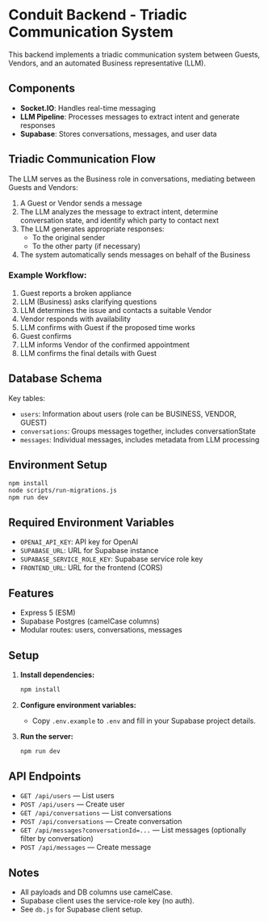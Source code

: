 # Conduit Backend - Triadic Communication System

This backend implements a triadic communication system between Guests, Vendors, and an automated Business representative (LLM).

## Components

- **Socket.IO**: Handles real-time messaging
- **LLM Pipeline**: Processes messages to extract intent and generate responses
- **Supabase**: Stores conversations, messages, and user data

## Triadic Communication Flow

The LLM serves as the Business role in conversations, mediating between Guests and Vendors:

1. A Guest or Vendor sends a message
2. The LLM analyzes the message to extract intent, determine conversation state, and identify which party to contact next
3. The LLM generates appropriate responses:
   - To the original sender
   - To the other party (if necessary)
4. The system automatically sends messages on behalf of the Business

### Example Workflow:

1. Guest reports a broken appliance
2. LLM (Business) asks clarifying questions
3. LLM determines the issue and contacts a suitable Vendor
4. Vendor responds with availability
5. LLM confirms with Guest if the proposed time works
6. Guest confirms
7. LLM informs Vendor of the confirmed appointment
8. LLM confirms the final details with Guest

## Database Schema

Key tables:
- `users`: Information about users (role can be BUSINESS, VENDOR, GUEST)
- `conversations`: Groups messages together, includes conversationState
- `messages`: Individual messages, includes metadata from LLM processing

## Environment Setup

```
npm install
node scripts/run-migrations.js
npm run dev
```

## Required Environment Variables

- `OPENAI_API_KEY`: API key for OpenAI
- `SUPABASE_URL`: URL for Supabase instance
- `SUPABASE_SERVICE_ROLE_KEY`: Supabase service role key
- `FRONTEND_URL`: URL for the frontend (CORS)

## Features
- Express 5 (ESM)
- Supabase Postgres (camelCase columns)
- Modular routes: users, conversations, messages

## Setup

1. **Install dependencies:**
   ```sh
   npm install
   ```

2. **Configure environment variables:**
   - Copy `.env.example` to `.env` and fill in your Supabase project details.

3. **Run the server:**
   ```sh
   npm run dev
   ```

## API Endpoints

- `GET /api/users` — List users
- `POST /api/users` — Create user
- `GET /api/conversations` — List conversations
- `POST /api/conversations` — Create conversation
- `GET /api/messages?conversationId=...` — List messages (optionally filter by conversation)
- `POST /api/messages` — Create message

## Notes
- All payloads and DB columns use camelCase.
- Supabase client uses the service-role key (no auth).
- See `db.js` for Supabase client setup. 
